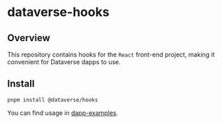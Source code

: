 # dataverse-hooks

## Overview

This repository contains hooks for the `React` front-end project, making it
convenient for Dataverse dapps to use.

## Install

```
pnpm install @dataverse/hooks
```

You can find usage in
[dapp-examples](https://github.com/dataverse-os/dapp-examples).
